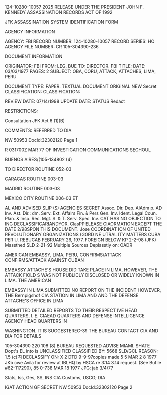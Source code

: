 124-10280-10057 2025 RELEASE UNDER THE PRESIDENT JOHN F. KENNEDY ASSASSINATION RECORDS ACT OF 1992

JFK ASSASSINATION SYSTEM
IDENTIFICATION FORM

AGENCY INFORMATION

AGENCY: FBI
RECORD NUMBER: 124-10280-10057
RECORD SERIES: HO
AGENCY FILE NUMBER: CR 105-304390-236

DOCUMENT INFORMATION

ORIGINATOR: FBI
FROM: LEG. BUE
TO: DIRECTOR. FBI
TITLE:
DATE: 03/03/1977
PAGES: 2
SUBJECT: OBA, CORU, ATTACK, ATTACHES, LIMA, PERU

DOCUMENT TYPE: PAPER. TEXTUAL DOCUMENT
ORIGINAL NEW
Secret
CLASSIFICATION: CLASSIFICATION:

REVIEW DATE: 07/14/1998 UPDATE DATE:
STATUS Redact

RESTRICTIONS:

Consultation
JFK Act 6 (1)(B)

COMMENTS: REFERRED TO DIA

NW 50953 DocId:32302120 Page 1

R 031700Z MAR 77
OF INVESTIGATION
COMMUNICATIONS SECHOUL

BUENOS AIRES/(105-134802 (4)

TO DIRECTOR ROUTINE 052-03

CARACAS ROUTINE 003-03

MADRID ROUTINE 003-03

MEXICO CITY ROUTINE 006-03
ET

AL
AND
ADVISED
SLIP (S)
AGENCIES
SECRET
Assoc. Dir.
Dep. AlAdm
p. AD Inv.
Ast. Dir.:
dm. Serv.
Ext. Affairs
Fin. & Pers
Gen. Inv.
Ident.
Legal Coun.
Plan. & Insp.
Rec. Mgt.
S. & T. Serv.
Spec. Inv.
CAT HAS NO OBJECTION TO
ING DECLASSIFICARIANDYOR.
ClasPPIELEASE CIAORMATION
EXCEPT THE
DATE 2/98SPON THIS DOCUMENT. Jose
COORDINAT ION OF UNITED REVOLUTIONARY ORGANIZATIONS (GORD
NE UTRAL ITY MATTERS CUBA PER U.
REBUCAB FEBRUARY 26, 1977.
FOREIGN
BELOW
KP 2-2-98 (JFK)
Massthed
SLD
2-21-92
Multiple Sources
Deplasstly on: OADR

AMERICAN EMBASSY, LIMA, PERU, CONFIRMS/ATTACK CONFIRMS/ATTACK AGAINST CUBAN

EMBASSY ATTACHE'S HOUSE DID TAKE PLACE IN LIMA, HOWEVER, THE ATTACK
FIOLD S
WAS NOT PUBLICLY DISCLOSED OR WIDELY KNOWN IN LIMA. THE AMERICAN

EMBASSY IN LIMA SUBMITTED NO REPORT ON THE INCIDENT HOWEVER, THE
Bernpigshof
CIA STATION IN LIMA AND AND THE DEFENSE ATTACHE'S OFFICE IN LIMA

SUBMITTED DETAILED REPORTS TO THEIR RESPECT IVE HEAD QUARTERS, I. E.
CIAEAD QUARTERS AND DEFENSE INTELLIGENCE AGENCY HEAD QUARTERS IN

WASHINGTON. IT IS SUGGESTEREC-39 THE BUREAU CONTACT CIA AND DIA
FOR DETAILS

105-304390 220
108
(8)
BUREAU REQUESTED ADVISE MIAMI.
SHATE Dopt's
EL into is UNCLASSIFIED
CLASSIFIED BY: 5668 SLD/GCL
REASON: 1.5 (c)円
DECLASSIFY ON: X 2
DTD 9-9-97copies made
5 5 MAR 2 8 1977
JKb cwe
Avila
for review at IBLHQ by
HSCA re 3:14
3.14 request.
(See Bufile #62-117290),
85
0-738 MAR 18 1977
JPG: jab 3/4/77

Stats, Iss, Ges, SS, INS
CIA Customs, USCG; DIA

IGAT
ACTION
GF SECRET
NW 50953 DocId:32302120 Page 2
